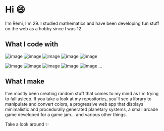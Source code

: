 # Hi 😄

I'm Rémi, I'm 29. I studied mathematics and have been developing fun stuff on the web as a hobby since I was 12.

## What I code with

![image](https://img.shields.io/badge/HTML-cf3c09?style=flat&logo=html5&logoColor=white) ![image](https://img.shields.io/badge/CSS-247cc1?style=flat&logo=css3&logoColor=white) ![image](https://img.shields.io/badge/PHP-6d71aa?style=flat&logo=php&logoColor=white) ![image](https://img.shields.io/badge/JavaScript-917500?style=flat&logo=javascript&logoColor=white) ![image](https://img.shields.io/badge/TypeScript-007ACC?style=flat&logo=typescript&logoColor=white)

![image](https://img.shields.io/badge/VSCode-0078D4?style=flat&logo=visual%20studio%20code&logoColor=white) ![image](https://img.shields.io/badge/Git-d0391a?style=flat&logo=git&logoColor=white) ![image](https://img.shields.io/badge/Deno-464647?style=flat&logo=deno&logoColor=white) ![image](https://img.shields.io/badge/Docker-0081b6?style=flat&logo=docker&logoColor=white) ![image](https://img.shields.io/badge/MariaDB-507f91?style=flat&logo=mariadb&logoColor=white) ...

## What I make

I've mostly been creating random stuff that comes to my mind as I'm trying to fall asleep. If you take a look at my repositories, you'll see a library to manipulate and convert colors, a progressive web app that displays minimalistic and procedurally generated planetary systems, a small arcade game developed for a game jam... and various other things.

Take a look around ✨
